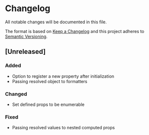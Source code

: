 # Changelog
All notable changes will be documented in this file.

The format is based on [Keep a Changelog](http://keepachangelog.com/en/1.0.0/)
and this project adheres to [Semantic Versioning](http://semver.org/spec/v2.0.0.html).

## [Unreleased]
### Added
- Option to register a new property after initialization
- Passing resolved object to formatters
### Changed
- Set defined props to be enumerable
### Fixed
- Passing resolved values to nested computed props

